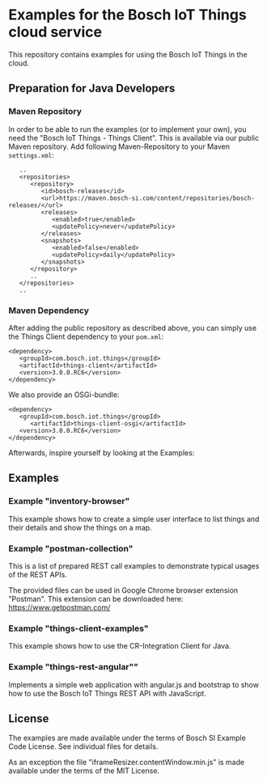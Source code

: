 # Examples for the Bosch IoT Things cloud service

This repository contains examples for using the Bosch IoT Things in the cloud.

## Preparation for Java Developers

### Maven Repository

In order to be able to run the examples (or to implement your own), you need the "Bosch IoT Things - Things Client".
This is available via our public Maven repository. Add following Maven-Repository to your Maven `settings.xml`:

```
   ..
   <repositories>
      <repository>
         <id>bosch-releases</id>
         <url>https://maven.bosch-si.com/content/repositories/bosch-releases/</url>
         <releases>
            <enabled>true</enabled>
            <updatePolicy>never</updatePolicy>
         </releases>
         <snapshots>
            <enabled>false</enabled>
            <updatePolicy>daily</updatePolicy>
         </snapshots>
      </repository>
      ..
   </repositories>
   ..
```

### Maven Dependency

After adding the public repository as described above, you can simply use the Things Client dependency to your `pom.xml`:

```
<dependency>
   <groupId>com.bosch.iot.things</groupId>
   <artifactId>things-client</artifactId>
   <version>3.0.0.RC6</version>
</dependency>
```

We also provide an OSGi-bundle:

```
<dependency>
   <groupId>com.bosch.iot.things</groupId>
      <artifactId>things-client-osgi</artifactId>
   <version>3.0.0.RC6</version>
</dependency>
```


Afterwards, inspire yourself by looking at the Examples:

## Examples

### Example "inventory-browser"

This example shows how to create a simple user interface to list things and their details and show the things on a map.

### Example "postman-collection"

This is a list of prepared REST call examples to demonstrate typical usages of the REST APIs.

The provided files can be used in Google Chrome browser extension "Postman". This extension can be downloaded here: <https://www.getpostman.com/>

### Example "things-client-examples"

This example shows how to use the CR-Integration Client for Java.

### Example "things-rest-angular""

Implements a simple web application with angular.js and bootstrap to show how to use the Bosch IoT Things REST API with JavaScript.

## License

The examples are made available under the terms of Bosch SI Example Code License. See individual files for details.

As an exception the file "iframeResizer.contentWindow.min.js" is made available under the terms of the MIT License.
